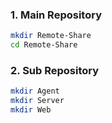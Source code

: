 ### 1. Main Repository
```bash
mkdir Remote-Share
cd Remote-Share
```  
### 2. Sub Repository
```bash
mkdir Agent
mkdir Server
mkdir Web
```  